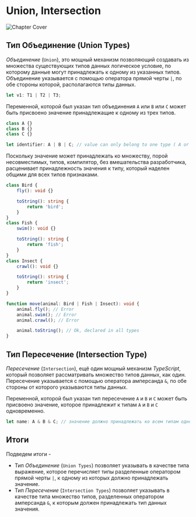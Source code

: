 # Union, Intersection

![Chapter Cover](./images/chapter-cover.png)

## Тип Объединение (Union Types)

_Объединение_ (`Union`), это мощный механизм позволяющий создавать из множества существующих типов данных логическое условие, по которому данные могут принадлежать к одному из указанных типов. Объединение указывается с помощью оператора прямой черты `|`, по обе стороны которой, располагаются типы данных.

```typescript
let v1: T1 | T2 | T3;
```

Переменной, которой был указан тип объединения `A` или `B` или `C` может быть присвоено значение принадлежащие к одному из трех типов.

```typescript
class A {}
class B {}
class C {}

let identifier: A | B | C; // value can only belong to one type ( A or B or C )
```

Поскольку значение может принадлежать ко множеству, порой несовместимых, типов, компилятор, без вмешательства разработчика, расценивает принадлежность значения к типу, который наделен общими для всех типов признаками.

```typescript
class Bird {
    fly(): void {}

    toString(): string {
        return 'bird';
    }
}
class Fish {
    swim(): void {}

    toString(): string {
        return 'fish';
    }
}
class Insect {
    crawl(): void {}

    toString(): string {
        return 'insect';
    }
}

function move(animal: Bird | Fish | Insect): void {
    animal.fly(); // Error
    animal.swim(); // Error
    animal.crawl(); // Error

    animal.toString(); // Ok, declared in all types
}
```

## Тип Пересечение (Intersection Type)

_Пересечение_ (`Intersection`), ещё один мощный механизм _TypeScript_, который позволяет рассматривать множество типов данных, как один. Пересечение указывается с помощью оператора амперсанда `&`, по обе стороны от которого указываются типы данных.

Переменной, которой был указан тип пересечение `A` и `B` и `С` может быть присвоено значение, которое принадлежит к типам `A` и `B` и `C` одновременно.

```typescript
let name: A & B & C; // значение должно принадлежать ко всем типам одновременно
```

## Итоги

Подведем итоги -

-   Тип _Объединение_ (`Union Types`) позволяет указывать в качестве типа выражение, которое перечисляет типы разделенные оператором прямой черты `|`, к одному из которых должно принадлежать значение.
-   Тип _Пересечение_ (`Intersection Types`) позволяет указывать в качестве типа множество типов, разделенных оператором амперсанда `&`, к которым должен принадлежать тип данных значения.
